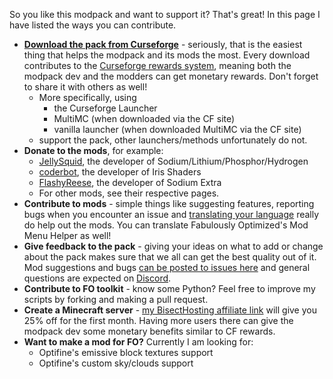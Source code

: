 So you like this modpack and want to support it? That's great! In this page I have listed the ways you can contribute.

* **[Download the pack from Curseforge](https://www.curseforge.com/minecraft/modpacks/fabulously-optimized/files)** - seriously, that is the easiest thing that helps the modpack and its mods the most. Every download contributes to the [Curseforge rewards system](https://support.curseforge.com/en/support/solutions/articles/9000197898-rewards-program-terms-of-service#1.-Description-of-Rewards-Program), meaning both the modpack dev and the modders can get monetary rewards. Don't forget to share it with others as well!
  * More specifically, using 
     * the Curseforge Launcher
     * MultiMC (when downloaded via the CF site) 
     * vanilla launcher (when downloaded MultiMC via the CF site) 
  * support the pack, other launchers/methods unfortunately do not.
* **Donate to the mods**, for example:
  * [JellySquid](https://jellysquid.me/donate), the developer of Sodium/Lithium/Phosphor/Hydrogen
  * [coderbot](https://www.patreon.com/coderbot), the developer of Iris Shaders 
  * [FlashyReese](https://ko-fi.com/flashyreese), the developer of Sodium Extra 
  * For other mods, see their respective pages.
* **Contribute to mods** - simple things like suggesting features, reporting bugs when you encounter an issue and [translating your language](https://github.com/Fabulously-Optimized/fabulously-optimized/wiki/Language-support) really do help out the mods. You can translate Fabulously Optimized's Mod Menu Helper as well!
* **Give feedback to the pack** - giving your ideas on what to add or change about the pack makes sure that we all can get the best quality out of it. Mod suggestions and bugs [can be posted to issues here](https://github.com/Madis0/fabulously-optimized/issues) and general questions are expected on [Discord](https://discord.gg/yxaXtaQqdB).
* **Contribute to FO toolkit** - know some Python? Feel free to improve my scripts by forking and making a pull request.
* **Create a Minecraft server** - [my BisectHosting affiliate link](https://www.bisecthosting.com/clients/aff.php?aff=2604) will give you 25% off for the first month. Having more users there can give the modpack dev some monetary benefits similar to CF rewards.
* **Want to make a mod for FO?**
  Currently I am looking for:
  * Optifine's emissive block textures support
  * Optifine's custom sky/clouds support
